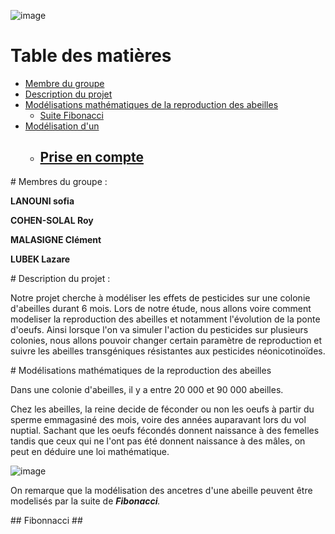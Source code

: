 
![image](https://www.espritsante.com/images/0248103001340357281.jpg)

# Table des matières 
- [Membre du groupe](#membres)  
- [Description du projet ](#sujet)
- [Modélisations mathématiques de la reproduction des abeilles](#doc_ref)  
  - [Suite Fibonacci ](#Fibonacci)
- [Modélisation d'un ](#Modélisations)
  - [Prise en compte ](#Modélisation_plasticité)
    - 



<a name="membres"/>
# Membres du groupe :

**LANOUNI sofia**  

**COHEN-SOLAL Roy**

**MALASIGNE Clément**

**LUBEK Lazare** 

<a name="sujet"/>
# Description du projet :

  Notre projet cherche à modéliser les effets de pesticides sur une colonie d'abeilles durant 6 mois. Lors de notre étude, nous allons voire comment modeliser la reproduction des abeilles et notamment l'évolution de la ponte d'oeufs. Ainsi lorsque l'on va simuler l'action du pesticides sur plusieurs colonies, nous allons pouvoir changer certain paramètre de reproduction et suivre les abeilles transgéniques résistantes aux pesticides néonicotinoïdes.
  

<a name="doc_ref"/>
# Modélisations mathématiques de la reproduction des abeilles

  Dans une colonie d'abeilles, il y a entre 20 000 et 90 000 abeilles. 
  
  Chez les abeilles, la reine decide de féconder ou non les oeufs à partir du sperme emmagasiné des mois, voire des années auparavant lors du vol nuptial. Sachant que les oeufs fécondés donnent naissance à des femelles tandis que ceux qui ne l'ont pas été donnent naissance à des mâles, on peut en déduire une loi mathématique. 

![image](http://www.lenombredor.free.fr/nature_fichiers/image021.jpg)

  On remarque que la modélisation des ancetres d'une abeille peuvent être modelisés par la suite de _**Fibonacci**._

            
  <a name="Fibonacci"/>
    ## Fibonnacci ##
  
  

